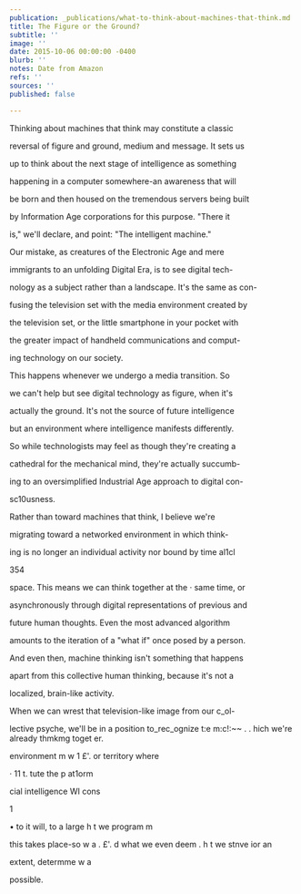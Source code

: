 ```yaml
---
publication: _publications/what-to-think-about-machines-that-think.md
title: The Figure or the Ground?
subtitle: ''
image: ''
date: 2015-10-06 00:00:00 -0400
blurb: ''
notes: Date from Amazon
refs: ''
sources: ''
published: false

---
```

Thinking about machines that think may constitute a classic

reversal of figure and ground, medium and message. It sets us

up to think about the next stage of intelligence as something

happening in a computer somewhere-an awareness that will

be born and then housed on the tremendous servers being built

by Information Age corporations for this purpose. "There it

is," we'll declare, and point: "The intelligent machine."

Our mistake, as creatures of the Electronic Age and mere

immigrants to an unfolding Digital Era, is to see digital tech-

nology as a subject rather than a landscape. It's the same as con-

fusing the television set with the media environment created by

the television set, or the little smartphone in your pocket with

the greater impact of handheld communications and comput-

ing technology on our society.

This happens whenever we undergo a media transition. So

we can't help but see digital technology as figure, when it's

actually the ground. It's not the source of future intelligence

but an environment where intelligence manifests differently.

So while technologists may feel as though they're creating a

cathedral for the mechanical mind, they're actually succumb-

ing to an oversimplified Industrial Age approach to digital con-

sc10usness.

Rather than toward machines that think, I believe we're

migrating toward a networked environment in which think-

ing is no longer an individual activity nor bound by time al1cl

354

space. This means we can think together at the · same time, or

asynchronously through digital representations of previous and

future human thoughts. Even the most advanced algorithm

amounts to the iteration of a "what if" once posed by a person.

And even then, machine thinking isn't something that happens

apart from this collective human thinking, because it's not a

localized, brain-like activity.

When we can wrest that television-like image from our c_ol-

lective psyche, we'll be in a position to_rec_ognize t:e m:c!:\~\~ . . hich we're already thmkmg toget er.

environment m w 1 £'. or territory where

· 11 t. tute the p at1orm

cial intelligence WI cons

1

• to it will, to a large h t we program m

this takes place-so w a . £'. d what we even deem . h t we stnve ior an

extent, determme w a

possible.